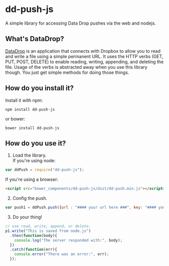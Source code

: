 # dd-push-js
A simple library for accessing Data Drop pushes via the web and nodejs.  

## What's DataDrop?
[DataDrop](https://www.datadropapp.com) is an application that connects with Dropbox to allow you to 
read and write a file using a simple permanent URL. It uses the HTTP verbs (GET, PUT, POST, DELETE) to 
enable reading, writing, appending, and deleting the file.  Usage of the verbs is abstracted away when you use 
this library though.  You just get simple methods for doing those things.  

## How do you install it?
Install it with npm: 
```
npm install dd-push-js
```
or bower:
```
bower install dd-push-js
```

## How do you use it?  

1.  Load the library.   
  If you're using node:
  ```javascript
  var ddPush = require("dd-push-js");
  ```
  If you're using a browser:
  ```html
  <script src="bower_components/dd-push-js/dist/dd-push.min.js"></script>
  ```  
  
2. Config the push.
  ```javascript
  var push1 = ddPush.push({url : "#### your url here ###", key: "#### your key here ###"});
  ```
  
3. Do your thing!
  ```javascript
  // use read, write, append, or delete.
  p1.write("This is saved from node.js")
    .then(function(body){
      console.log("The server responded with:", body);
    })
    .catch(function(err){
      console.error("There was an error:", err);
    });
  ```
